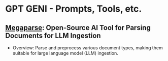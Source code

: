 # GPT GENI - Prompts, Tools, etc.

## [Megaparse](https://www.marktechpost.com/2024/12/03/meet-megaparse-an-open-source-ai-tool-for-parsing-various-types-of-documents-for-llm-ingestion/): Open-Source AI Tool for Parsing Documents for LLM Ingestion

- Overview: Parse and preprocess various document types, making them suitable for large language model (LLM) ingestion. 
